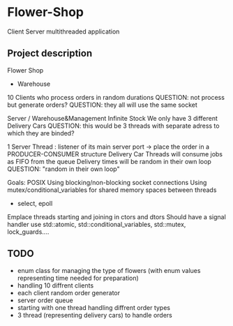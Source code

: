 # Flower-Shop
Client Server multithreaded application

## Project description
Flower Shop
-  Warehouse

10 Clients who process orders in random durations
QUESTION: not process but generate orders?
QUESTION: they all will use the same socket

Server / Warehouse&Management
Infinite Stock
We only have 3 different Delivery Cars
QUESTION: this would be 3 threads with separate adress to which they are binded?

1 Server Thread : listener of its main server port -> place the order in a PRODUCER-CONSUMER structure
Delivery Car Threads will consume jobs as FIFO from the queue
Delivery times will be random in their own loop
QUESTION: "random in their own loop"

Goals: POSIX
Using blocking/non-blocking socket connections
Using mutex/conditional_variables for shared memory spaces between threads

- select, epoll

Emplace threads starting and joining in ctors and dtors
Should have a signal handler
use std::atomic, std::conditional_variables, std::mutex, lock_guards....


## TODO
- enum class for managing the type of flowers (with enum values representing time needed for preparation)
- handling 10 diffrent clients
- each client random order generator
- server order queue
- starting with one thread handling diffrent order types
- 3 thread (representing delivery cars) to handle orders

